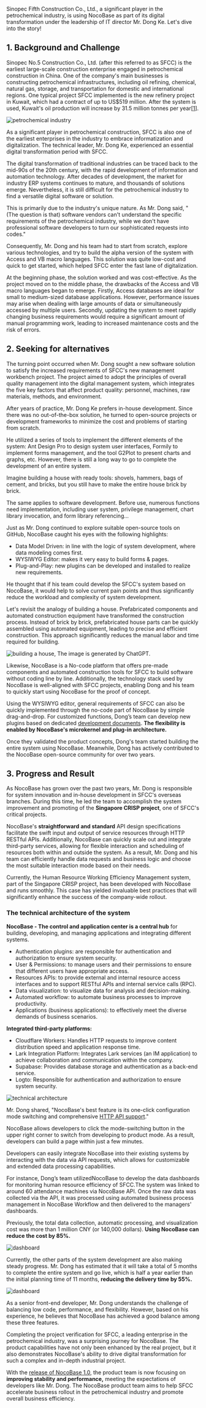 Sinopec Fifth Construction Co., Ltd., a significant player in the petrochemical industry, is using NocoBase as part of its digital transformation under the leadership of IT director Mr. Dong Ke. Let's dive into the story!

## 1. **Background and Challenge**

Sinopec No.5 Construction Co., Ltd. (after this referred to as SFCC) is the earliest large-scale construction enterprise engaged in petrochemical construction in China. One of the company's main businesses is constructing petrochemical infrastructures, including oil refining, chemical, natural gas, storage, and transportation for domestic and international regions. One typical project SFCC implemented is the new refinery project in Kuwait, which had a contract of up to US\$519 million. After the system is used, Kuwait's oil production will increase by 31.5 million tonnes per year[[1](http://industry.people.com.cn/n1/2019/0410/c413883-31023309.html)].

![petrochemical industry](https://static-docs.nocobase.com/296cb1e212172bd83f826ef2d78610c6.PNG)

As a significant player in petrochemical construction, SFCC is also one of the earliest enterprises in the industry to embrace informatization and digitalization. The technical leader, Mr. Dong Ke, experienced an essential digital transformation period with SFCC.

The digital transformation of traditional industries can be traced back to the mid-90s of the 20th century, with the rapid development of information and automation technology. After decades of development, the market for industry ERP systems continues to mature, and thousands of solutions emerge. Nevertheless, it is still difficult for the petrochemical industry to find a versatile digital software or solution.

This is primarily due to the industry's unique nature. As Mr. Dong said, "(The question is that) software vendors can't understand the specific requirements of the petrochemical industry, while we don't have professional software developers to turn our sophisticated requests into codes."

Consequently, Mr. Dong and his team had to start from scratch, explore various technologies, and try to build the alpha version of the system with Access and VB macro languages. This solution was quite low-cost and quick to get started, which helped SFCC enter the fast lane of digitalization.

At the beginning phase, the solution worked and was cost-effective. As the project moved on to the middle phase, the drawbacks of the Access and VB macro languages began to emerge. Firstly, Access databases are ideal for small to medium-sized database applications. However, performance issues may arise when dealing with large amounts of data or simultaneously accessed by multiple users. Secondly, updating the system to meet rapidly changing business requirements would require a significant amount of manual programming work, leading to increased maintenance costs and the risk of errors.

## 2. **Seeking for alternatives**

The turning point occurred when Mr. Dong sought a new software solution to satisfy the increased requirements of SFCC's new management workbench project. The project aimed to adopt the principles of overall quality management into the digital management system, which integrates the five key factors that affect product quality: personnel, machines, raw materials, methods, and environment.

After years of practice, Mr. Dong Ke prefers in-house development. Since there was no out-of-the-box solution, he turned to open-source projects or development frameworks to minimize the cost and problems of starting from scratch.

He utilized a series of tools to implement the different elements of the system: Ant Design Pro to design system user interfaces, Formily to implement forms management, and the tool G2Plot to present charts and graphs, etc. However, there is still a long way to go to complete the development of an entire system.

Imagine building a house with ready tools: shovels, hammers, bags of cement, and bricks, but you still have to make the entire house brick by brick.

The same applies to software development. Before use, numerous functions need implementation, including user system, privilege management, chart library invocation, and form library referencing...

Just as Mr. Dong continued to explore suitable open-source tools on GitHub, NocoBase caught his eyes with the following highlights:

* Data Model Driven: in line with the logic of system development, where data modeling comes first.
* WYSIWYG Editor: makes it very easy to build forms & pages.
* Plug-and-Play: new plugins can be developed and installed to realize new requirements.

He thought that if his team could develop the SFCC's system based on NocoBase, it would help to solve current pain points and thus significantly reduce the workload and complexity of system development.

Let's revisit the analogy of building a house. Prefabricated components and automated construction equipment have transformed the construction process. Instead of brick by brick, prefabricated house parts can be quickly assembled using automated equipment, leading to precise and efficient construction. This approach significantly reduces the manual labor and time required for building.

![building a house, The image is generated by ChatGPT.](https://static-docs.nocobase.com/a93725c4ef24a8d05c8401f28b521ff5.PNG)

Likewise, NocoBase is a No-code platform that offers pre-made components and automated construction tools for SFCC to build software without coding line by line. Additionally, the technology stack used by NocoBase is well-aligned with SFCC projects, enabling Dong and his team to quickly start using NocoBase for the proof of concept.

Using the WYSIWYG editor, general requirements of SFCC can also be quickly implemented through the no-code part of NocoBase by simple drag-and-drop. For customized functions, Dong’s team can develop new plugins based on dedicated [development documents](https://docs.nocobase.com/development). **The flexibility is enabled by NocoBase's microkernel and plug-in architecture.**

Once they validated the product concepts, Dong's team started building the entire system using NocoBase. Meanwhile, Dong has actively contributed to the NocoBase open-source community for over two years.

## 3. Progress and Result

As NocoBase has grown over the past two years, Mr. Dong is responsible for system innovation and in-house development in SFCC's overseas branches. During this time, he led the team to accomplish the system improvement and promoting of the **Singapore CRISP project**, one of SFCC's critical projects.

NocoBase's ****straightforward**** ****and standard**** API design specifications facilitate the swift input and output of service resources through HTTP RESTful APIs. Additionally, NocoBase can quickly scale out and integrate third-party services, allowing for flexible interaction and scheduling of resources both within and outside the system. As a result, Mr. Dong and his team can efficiently handle data requests and business logic and choose the most suitable interaction mode based on their needs.

Currently, the Human Resource Working Efficiency Management system, part of the Singapore CRISP project, has been developed with NocoBase and runs smoothly.  This case has yielded invaluable best practices that will significantly enhance the success of the company-wide rollout.

### The technical architecture of the system

**NocoBase - The control and application center is a central hub** for building, developing, and managing applications and integrating different systems.

* Authentication plugins: are responsible for authentication and authorization to ensure system security.
* User & Permissions: to manage users and their permissions to ensure that different users have appropriate access.
* Resources APIs: to provide external and internal resource access interfaces and to support RESTful APIs and internal service calls (RPC).
* Data visualization: to visualize data for analysis and decision-making.
* Automated workflow: to automate business processes to improve productivity.
* Applications (business applications): to effectively meet the diverse demands of business scenarios.

**Integrated third-party platforms:**

* Cloudflare Workers: Handles HTTP requests to improve content distribution speed and application response time.
* Lark Integration Platform: Integrates Lark services (an IM application) to achieve collaboration and communication within the company.
* Supabase: Provides database storage and authentication as a back-end service.
* Logto: Responsible for authentication and authorization to ensure system security.

![technical architecture](https://static-docs.nocobase.com/ed5586e6e972ff5beaa41548e55b844e.png)

Mr. Dong shared, "NocoBase's best feature is its one-click configuration mode switching and comprehensive [HTTP API support](https://docs.nocobase.com/handbook/api-doc)."

NocoBase allows developers to click the mode-switching button in the upper right corner to switch from developing to product mode. As a result, developers can build a page within just a few minutes.

Developers can easily integrate NocoBase into their existing systems by interacting with the data via API requests, which allows for customizable and extended data processing capabilities.

For instance, Dong’s team utilizedNocoBase to develop the data dashboards for monitoring human resource efficiency of SFCC.The system was linked to around 60 attendance machines via NocoBase API. Once the raw data was collected via the API, it was processed using automated business process management in NocoBase Workflow and then delivered to the managers' dashboards.

Previously, the total data collection, automatic processing, and visualization cost was more than 1 million CNY (or 140,000 dollars). **Using NocoBase can reduce the cost by 85%.**

![dashboard](https://static-docs.nocobase.com/a54b49b032513b3628ecb24909b0167d.jpeg)

Currently, the other parts of the system development are also making steady progress. Mr. Dong has estimated that it will take a total of 5 months to complete the entire system and go live, which is half a year earlier than the initial planning time of 11 months, **reducing the delivery time by 55%.**

![dashboard](https://static-docs.nocobase.com/3d7ccb4af4f8c5ad8b1c1557ed838533.png)

As a senior front-end developer, Mr. Dong understands the challenge of balancing low code, performance, and flexibility. However, based on his experience, he believes that NocoBase has achieved a good balance among these three features.

Completing the project verification for SFCC, a leading enterprise in the petrochemical industry, was a surprising journey for NocoBase. The product capabilities have not only been enhanced by the real project, but it also demonstrates NocoBase's ability to drive digital transformation for such a complex and in-depth industrial project.

With the [release of NocoBase 1.0](https://www.nocobase.com/en/blog/release-v10), the product team is now focusing on **improving stability and performance,** meeting the expectations of developers like Mr. Dong. The NocoBase product team aims to help SFCC accelerate business rollout in the petrochemical industry and promote overall business efficiency.
